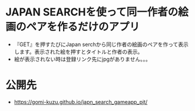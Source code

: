 # JAPAN SEARCHを使って同一作者の絵画のペアを作るだけのアプリ
- 『GET』を押すたびにJapan serchから同じ作者の絵画のペアを作って表示します。表示された絵を押すとタイトルと作者の表示。
- 絵が表示されない時は登録リンク先にjpgがありません。。。
# 公開先
- https://gomi-kuzu.github.io/japn_search_gameapp_pjt/

